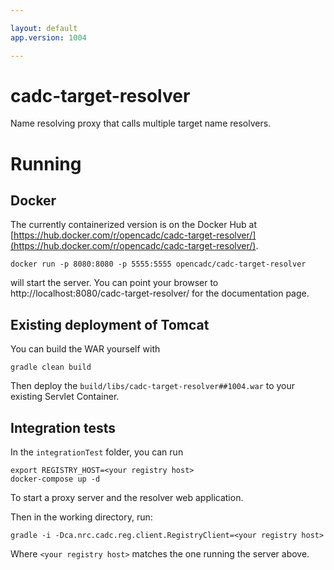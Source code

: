 ```yaml
---

layout: default
app.version: 1004

---
```



# cadc-target-resolver
Name resolving proxy that calls multiple target name resolvers.

# Running

## Docker

The currently containerized version is on the Docker Hub at [https://hub.docker.com/r/opencadc/cadc-target-resolver/](https://hub.docker.com/r/opencadc/cadc-target-resolver/).

```
docker run -p 8080:8080 -p 5555:5555 opencadc/cadc-target-resolver
```

will start the server.  You can point your browser to http://localhost:8080/cadc-target-resolver/ for the documentation page.

## Existing deployment of Tomcat

You can build the WAR yourself with

```
gradle clean build
```

Then deploy the `build/libs/cadc-target-resolver##1004.war` to your existing Servlet Container.


## Integration tests

In the `integrationTest` folder, you can run

```
export REGISTRY_HOST=<your registry host>
docker-compose up -d
```

To start a proxy server and the resolver web application.

Then in the working directory, run:

```
gradle -i -Dca.nrc.cadc.reg.client.RegistryClient=<your registry host>
```

Where `<your registry host>` matches the one running the server above.
